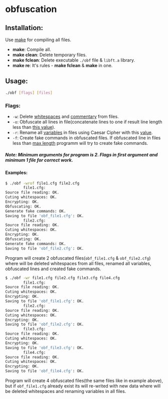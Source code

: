 # obfuscation

## Installation:

Use [make](https://en.wikipedia.org/wiki/Makefile) for compiling all files.
- **make**: Compile all.
- **make clean**: Delete temporary files.
- **make fclean**: Delete executable `./obf` file & `libft.a` library.
- **make re**: It's rules - **make fclean** & **make** in one.

## Usage:
```bash
./obf [flags] [files]
```
### Flags:
- `-w`: Delete [whitespaces](https://en.wikipedia.org/wiki/Whitespace_character) and [commentary](https://github.com/Iipal/obfuscation/blob/085e45e39ea9dcbf4c4b4fd6cb3bbdc54def867e/includes/obfuscation.h#L45) from files.
- `-o`: Obfuscate all lines in file(concatenate lines to one if result line length less than [this value](https://github.com/Iipal/obfuscation/blob/085e45e39ea9dcbf4c4b4fd6cb3bbdc54def867e/includes/obfuscation.h#L43)).
- `-r`: Rename all [variables](https://github.com/Iipal/obfuscation/blob/085e45e39ea9dcbf4c4b4fd6cb3bbdc54def867e/includes/obfuscation.h#L48-L53) in files using Caesar Cipher with this [value](https://github.com/Iipal/obfuscation/blob/085e45e39ea9dcbf4c4b4fd6cb3bbdc54def867e/includes/obfuscation.h#L46).
- `-f`: Create fake commands in obfuscated files. If obfuscated line in files less than [max length](https://github.com/Iipal/obfuscation/blob/085e45e39ea9dcbf4c4b4fd6cb3bbdc54def867e/includes/obfuscation.h#L43) programm will try to create fake commands.

##### Note: Minimum arguments for program is 2. Flags in first argument and minimum 1 file for correct work.

#### Examples:
```bash
$ ./obf -wrof file1.cfg file2.cfg
        file1.cfg:
Source file reading: OK.
Cuting whitespaces: OK.
Encrypting: OK.
Obfuscating: OK.
Generate fake commands: OK.
Saving to file 'obf_file1.cfg': OK.
        file2.cfg:
Source file reading: OK.
Cuting whitespaces: OK.
Encrypting: OK.
Obfuscating: OK.
Generate fake commands: OK.
Saving to file 'obf_file2.cfg': OK.
```
Program will create 2 obfuscated files(`obf_file1.cfg` & `obf_file2.cfg`) where will be deleted whitespaces from all files, renamed all variables, obfuscated lines and created fake commands.
```bash
$ ./obf -wr file1.cfg file2.cfg file3.cfg file4.cfg
        file1.cfg:
Source file reading: OK.
Cuting whitespaces: OK.
Encrypting: OK.
Saving to file 'obf_file1.cfg': OK.
        file2.cfg:
Source file reading: OK.
Cuting whitespaces: OK.
Encrypting: OK.
Saving to file 'obf_file2.cfg': OK.
        file3.cfg:
Source file reading: OK.
Cuting whitespaces: OK.
Encrypting: OK.
Saving to file 'obf_file3.cfg': OK.
        file4.cfg:
Source file reading: OK.
Cuting whitespaces: OK.
Encrypting: OK.
Saving to file 'obf_file4.cfg': OK.
```
Program will create 4 obfuscated files(the same files like in example above), but if `obf_file1.cfg` already exist its will re-writed with new data where will be deleted whitespaces and renaming variables in all files.